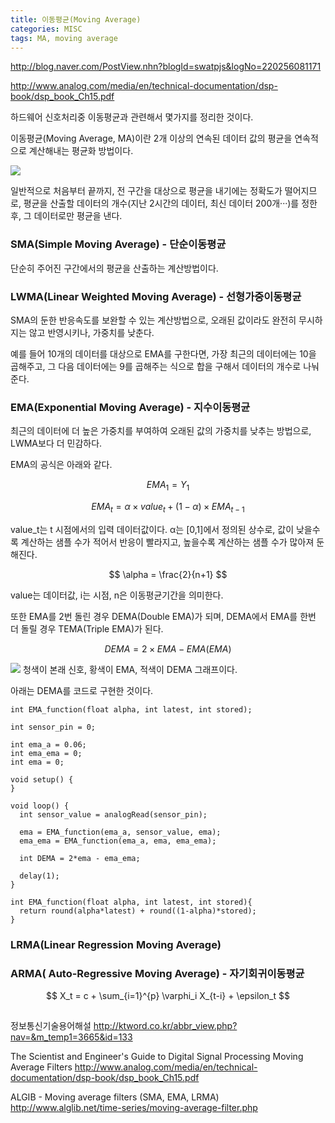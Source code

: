```yaml
---
title: 이동평균(Moving Average)
categories: MISC
tags: MA, moving average
---
```


http://blog.naver.com/PostView.nhn?blogId=swatpjs&logNo=220256081171

http://www.analog.com/media/en/technical-documentation/dsp-book/dsp_book_Ch15.pdf

하드웨어 신호처리중 이동평균과 관련해서 몇가지를 정리한 것이다.

이동평균(Moving Average, MA)이란 2개 이상의 연속된 데이터 값의 평균을 연속적으로 계산해내는 평균화 방법이다.

![](http://ktword.co.kr/img_data/3665_1.JPG)

일반적으로 처음부터 끝까지, 전 구간을 대상으로 평균을 내기에는 정확도가 떨어지므로, 평균을 산출할 데이터의 개수(지난 2시간의 데이터, 최신 데이터 200개···)를 정한 후, 그 데이터로만 평균을 낸다.


### SMA(Simple Moving Average) - 단순이동평균
단순히 주어진 구간에서의 평균을 산출하는 계산방법이다.


### LWMA(Linear Weighted Moving Average) - 선형가중이동평균
SMA의 둔한 반응속도를 보완할 수 있는 계산방법으로, 오래된 값이라도 완전히 무시하지는 않고 반영시키나, 가중치를 낮춘다.

예를 들어 10개의 데이터를 대상으로 EMA를 구한다면, 가장 최근의 데이터에는 10을 곱해주고, 그 다음 데이터에는 9를 곱해주는 식으로 합을 구해서 데이터의 개수로 나눠준다.


### EMA(Exponential Moving Average) - 지수이동평균
최근의 데이터에 더 높은 가중치를 부여하여 오래된 값의 가중치를 낮추는 방법으로, LWMA보다 더 민감하다.

EMA의 공식은 아래와 같다.

$$
{EMA}_1 = Y_1
$$

$$
{EMA}_t = \alpha \times value_t + (1-\alpha) \times {EMA}_{t-1}
$$

value_t는 t 시점에서의 입력 데이터값이다.
α는 [0,1]에서 정의된 상수로, 값이 낮을수록 계산하는 샘플 수가 적어서 반응이 빨라지고, 높을수록 계산하는 샘플 수가 많아져 둔해진다.

$$
\alpha = \frac{2}{n+1}
$$

value는 데이터값, i는 시점, n은 이동평균기간을 의미한다.

또한 EMA를 2번 돌린 경우 DEMA(Double EMA)가 되며, DEMA에서 EMA를 한번 더 돌릴 경우 TEMA(Triple EMA)가 된다.

$$
DEMA = 2 \times EMA - EMA(EMA)
$$

![](https://www.norwegiancreations.com/wp-content/uploads/2016/08/dema3-1140x641.png)
청색이 본래 신호, 황색이 EMA, 적색이 DEMA 그래프이다.

아래는 DEMA를 코드로 구현한 것이다.
```
int EMA_function(float alpha, int latest, int stored);
 
int sensor_pin = 0;
 
int ema_a = 0.06;
int ema_ema = 0;
int ema = 0;
 
void setup() {
}
 
void loop() {
  int sensor_value = analogRead(sensor_pin);
   
  ema = EMA_function(ema_a, sensor_value, ema);
  ema_ema = EMA_function(ema_a, ema, ema_ema);
   
  int DEMA = 2*ema - ema_ema;
 
  delay(1);
}

int EMA_function(float alpha, int latest, int stored){
  return round(alpha*latest) + round((1-alpha)*stored);
}
```


### LRMA(Linear Regression Moving Average)



### ARMA( Auto-Regressive Moving Average) - 자기회귀이동평균

$$
X_t = c + \sum_{i=1}^{p} \varphi_i X_{t-i} + \epsilon_t
$$

## 



## 



정보통신기술용어해설
http://ktword.co.kr/abbr_view.php?nav=&m_temp1=3665&id=133

The Scientist and Engineer's Guide to Digital Signal Processing Moving Average Filters
http://www.analog.com/media/en/technical-documentation/dsp-book/dsp_book_Ch15.pdf

ALGIB - Moving average filters (SMA, EMA, LRMA)
http://www.alglib.net/time-series/moving-average-filter.php
